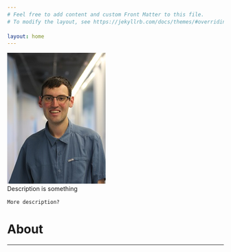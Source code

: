 ```yaml
---
# Feel free to add content and custom Front Matter to this file.
# To modify the layout, see https://jekyllrb.com/docs/themes/#overriding-theme-defaults

layout: home
---
```

<!-- 
Testing -- this is live?  ?  -->

<div class="row">
  <div class="column">
    <img src="assets/pic.jpg" alt="Dietrich Geisler">
  </div>
  <div class="columnlong">
    <canvas width="500px" height="275px" id="c"></canvas>
    <script src="./GatorPhong_files/main.c39d6dcf.js.download"></script>
    Description is something

    More description?
  </div>
</div>

# About
---